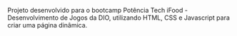 Projeto desenvolvido para o bootcamp Potência Tech iFood - Desenvolvimento de Jogos da DIO, utilizando HTML, CSS e Javascript para criar uma página dinâmica.
